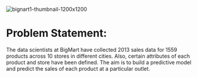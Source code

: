 ![bignart1-thumbnail-1200x1200](https://user-images.githubusercontent.com/93856624/148657779-798e1f34-dccd-44fb-ba8e-cd9587ef1ec1.png)

# Problem Statement:
The data scientists at BigMart have collected 2013 sales data for 1559 products across 10 stores in different cities. Also, certain attributes of each product and store have been defined. The aim is to build a predictive model and predict the sales of each product at a particular outlet.
